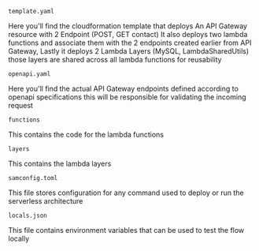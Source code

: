 ``template.yaml``

Here you'll find the cloudformation template that deploys An API Gateway resource with 2 Endpoint (POST, GET contact)
It also deploys two lambda functions and associate them with the 2 endpoints created earlier from API Gateway,
Lastly it deploys 2 Lambda Layers (MySQL, LambdaSharedUtils) those layers are shared across all lambda functions for reusability

``openapi.yaml``

Here you'll find the actual API Gateway endpoints defined according to openapi specifications this will be responsible for validating the incoming request

``functions``

This contains the code for the lambda functions

``layers``

This contains the lambda layers

``samconfig.toml``

This file stores configuration for any command used to deploy or run the serverless architecture

``locals.json``

This file contains environment variables that can be used to test the flow locally